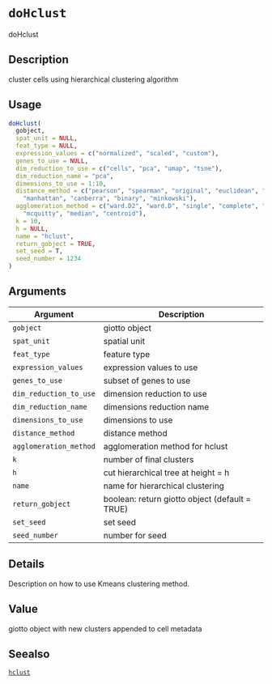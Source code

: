 # `doHclust`

doHclust


## Description

cluster cells using hierarchical clustering algorithm


## Usage

```r
doHclust(
  gobject,
  spat_unit = NULL,
  feat_type = NULL,
  expression_values = c("normalized", "scaled", "custom"),
  genes_to_use = NULL,
  dim_reduction_to_use = c("cells", "pca", "umap", "tsne"),
  dim_reduction_name = "pca",
  dimensions_to_use = 1:10,
  distance_method = c("pearson", "spearman", "original", "euclidean", "maximum",
    "manhattan", "canberra", "binary", "minkowski"),
  agglomeration_method = c("ward.D2", "ward.D", "single", "complete", "average",
    "mcquitty", "median", "centroid"),
  k = 10,
  h = NULL,
  name = "hclust",
  return_gobject = TRUE,
  set_seed = T,
  seed_number = 1234
)
```


## Arguments

Argument      |Description
------------- |----------------
`gobject`     |     giotto object
`spat_unit`     |     spatial unit
`feat_type`     |     feature type
`expression_values`     |     expression values to use
`genes_to_use`     |     subset of genes to use
`dim_reduction_to_use`     |     dimension reduction to use
`dim_reduction_name`     |     dimensions reduction name
`dimensions_to_use`     |     dimensions to use
`distance_method`     |     distance method
`agglomeration_method`     |     agglomeration method for hclust
`k`     |     number of final clusters
`h`     |     cut hierarchical tree at height = h
`name`     |     name for hierarchical clustering
`return_gobject`     |     boolean: return giotto object (default = TRUE)
`set_seed`     |     set seed
`seed_number`     |     number for seed


## Details

Description on how to use Kmeans clustering method.


## Value

giotto object with new clusters appended to cell metadata


## Seealso

[`hclust`](#hclust)


